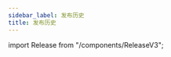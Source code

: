 ```yaml
---
sidebar_label: 发布历史
title: 发布历史
---
```


import Release from "/components/ReleaseV3";


<Release versionPrefix="3.0" />
